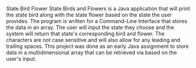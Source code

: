 State Bird Flower
State Birds and Flowers is a Java application that will print the state bird along with the state flower based on the state the user provides. The program is written for a Command-Line Interface that stores the data in an array. The user will input the state they choose and the system will return that state's corresponding bird and flower. The characters are not case sensitive and will also allow for any leading and trailing spaces. This project was done as an early Java assignment to store data in a multidimensional array that can be retrieved via based on the user's input.

